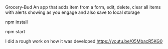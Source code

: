 Grocery-Bud
An app that adds item from a form, edit, delete, clear all items with alerts showing as you engage and also save to local storage

npm install

npm start

I did a rough work on how it was developed https://youtu.be/05MbacR5KG0
